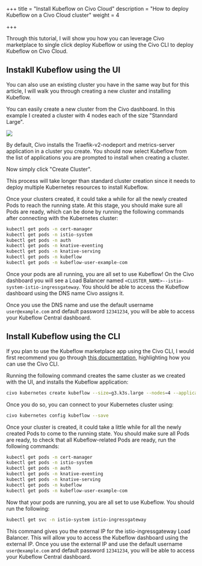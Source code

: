 +++
title = "Install Kubeflow on Civo Cloud"
description = "How to deploy Kubeflow on a Civo Cloud cluster"
weight = 4
                    
+++

Through this tutorial, I will show you how you can leverage Civo marketplace to single click deploy Kubeflow or using the Civo CLI to deploy Kubeflow on Civo Cloud.

## Instakll Kubeflow using the UI

You can also use an existing cluster you have in the same way but for this article, I will walk you through creating a new cluster and installing Kubeflow.

You can easily create a new cluster from the Civo dashboard. In this example I created a cluster with 4 nodes each of the size "Stanndard Large".

<img src="/docs/images/civo/create-cluster.png">

By default, Civo installs the Traefik-v2-nodeport and metrics-server application in a cluster you create. You should now select Kubeflow from the list of applications you are prompted to install when creating a cluster.

Now simply click "Create Cluster".

This process will take longer than standard cluster creation since it needs to deploy multiple Kubernetes resources to install Kubeflow.

Once your clusters created, it could take a while for all the newly created Pods to reach the running state. At this stage, you should make sure all Pods are ready, which can be done by running the following commands after connecting with the Kubernetes cluster:

```sh
kubectl get pods -n cert-manager
kubectl get pods -n istio-system
kubectl get pods -n auth
kubectl get pods -n knative-eventing
kubectl get pods -n knative-serving
kubectl get pods -n kubeflow
kubectl get pods -n kubeflow-user-example-com
```

Once your pods are all running, you are all set to use Kubeflow! On the Civo dashboard you will see a Load Balancer named `<CLUSTER_NAME>--istio-system-istio-ingressgateway`. You should be able to access the Kubeflow dashboard using the DNS name Civo assigns it.

Once you use the DNS name and use the default username `user@example.com` and default password `12341234`, you will be able to access your Kubeflow Central dashboard.

## Install Kubeflow using the CLI

If you plan to use the Kubeflow marketplace app using the Civo CLI, I would first recommend you go through [this documentation](https://www.civo.com/learn/kubernetes-cluster-administration-using-civo-cli), highlighting how you can use the Civo CLI.

Running the following command creates the same cluster as we created with the UI, and installs the Kubeflow application:

```sh
civo kubernetes create kubeflow --size=g3.k3s.large --nodes=4 --applications=kubeflow --wait
```

Once you do so, you can connect to your Kubernetes cluster using:

```sh
civo kubernetes config kubeflow --save
```

Once your cluster is created, it could take a little while for all the newly created Pods to come to the running state. You should make sure all Pods are ready, to check that all Kubeflow-related Pods are ready, run the following commands:

```sh
kubectl get pods -n cert-manager
kubectl get pods -n istio-system
kubectl get pods -n auth
kubectl get pods -n knative-eventing
kubectl get pods -n knative-serving
kubectl get pods -n kubeflow
kubectl get pods -n kubeflow-user-example-com
```

Now that your pods are running, you are all set to use Kubeflow. You should run the following:

```sh
kubectl get svc -n istio-system istio-ingressgateway
```

This command gives you the external IP for the istio-ingressgateway Load Balancer. This will allow you to access the Kubeflow dashboard using the external IP. Once you use the external IP and use the default username `user@example.com` and default password `12341234`, you will be able to access your Kubeflow Central dashboard.